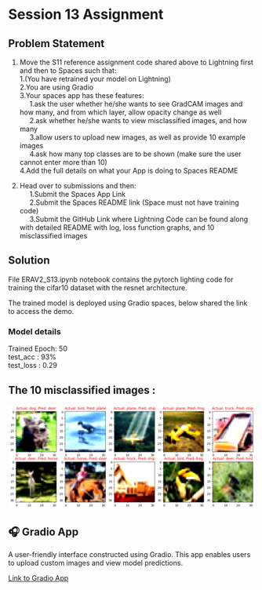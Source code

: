 # Session 13 Assignment

## Problem Statement

1. Move the S11 reference assignment code shared above to Lightning first and then to Spaces such that:  
	1.(You have retrained your model on Lightning)  
	2.You are using Gradio  
	3.Your spaces app has these features:  
	&nbsp;&nbsp;&nbsp;&nbsp;	1.ask the user whether he/she wants to see GradCAM images and how many, and from which layer, allow opacity change as well  
	&nbsp;&nbsp;&nbsp;&nbsp;	2.ask whether he/she wants to view misclassified images, and how many  
	&nbsp;&nbsp;&nbsp;&nbsp;	3.allow users to upload new images, as well as provide 10 example images  
	&nbsp;&nbsp;&nbsp;&nbsp;	4.ask how many top classes are to be shown (make sure the user cannot enter more than 10)  
	4.Add the full details on what your App is doing to Spaces README   

2. Head over to submissions and then:  
&nbsp;&nbsp;&nbsp;&nbsp;	1.Submit the Spaces App Link  
&nbsp;&nbsp;&nbsp;&nbsp;	2.Submit the Spaces README link (Space must not have training code)    
&nbsp;&nbsp;&nbsp;&nbsp;	3.Submit the GitHub Link where Lightning Code can be found along with detailed README with log, loss function graphs, and 10 misclassified images


## Solution
File ERAV2_S13.ipynb notebook contains the pytorch lighting code for training the cifar10 dataset with the resnet architecture.  

The trained model is deployed using Gradio spaces, below shared the link to access the demo.

### Model details
Trained Epoch: 50  
test_acc : 93%  
test_loss : 0.29


## The **10 misclassified images** :   
![miss_classified](./images/missclassified.png)

## 🎧 Gradio App
A user-friendly interface constructed using Gradio. This app enables users to upload custom images and view model predictions.

[Link to Gradio App](https://huggingface.co/spaces/balajib197/erav2s13demo)
